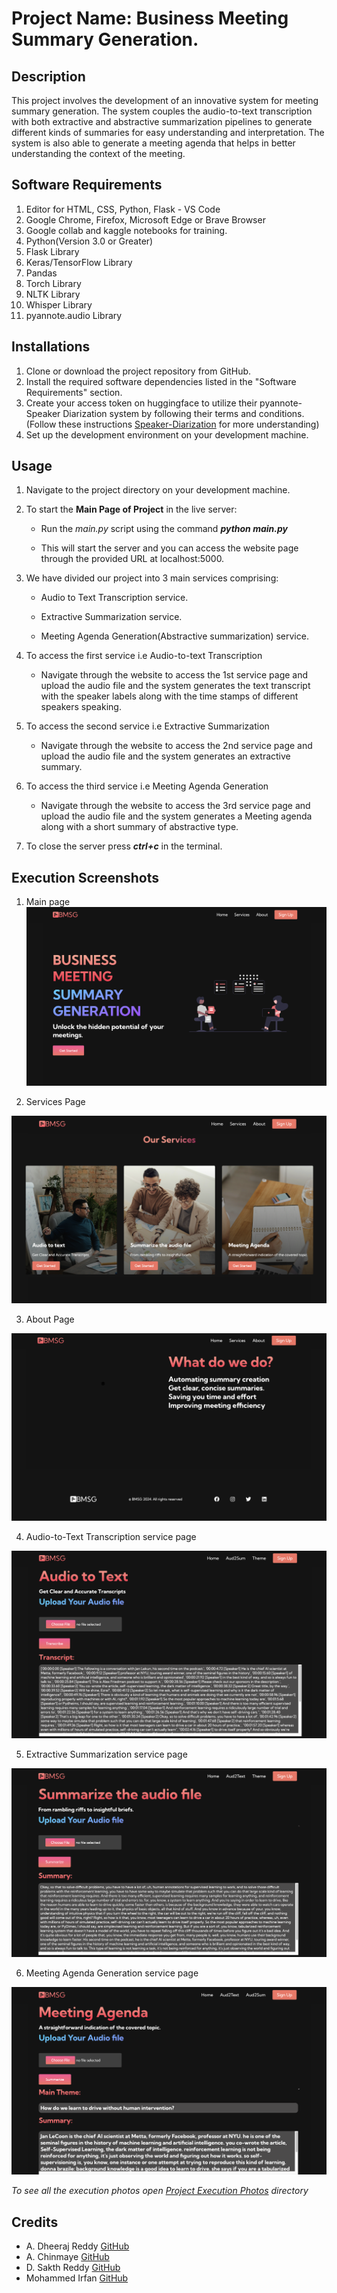 
# Project Name: Business Meeting Summary Generation.




## Description

This project involves the development of an innovative system for meeting summary generation. The system couples the audio-to-text transcription with both extractive and abstractive summarization pipelines to generate different kinds of summaries for easy understanding and interpretation. The system is also able to generate a meeting agenda that helps in better understanding the context of the meeting.
## Software Requirements

1. Editor for HTML, CSS, Python, Flask - VS Code
2. Google Chrome, Firefox, Microsoft Edge or Brave Browser
3. Google collab and kaggle notebooks for training.
4. Python(Version 3.0 or Greater)
5. Flask Library
6. Keras/TensorFlow Library
7. Pandas
8. Torch Library
9. NLTK Library
10. Whisper Library
11. pyannote.audio Library
## Installations

1. Clone or download the project repository from GitHub.
2. Install the required software dependencies listed in the "Software Requirements" section.
3. Create your access token on huggingface to utilize their pyannote-Speaker Diarization system by following their terms and conditions. (Follow these instructions [Speaker-Diarization](https://huggingface.co/pyannote/speaker-diarization-3.1) for more understanding)
3. Set up the development environment on your development machine.
## Usage

1. Navigate to the project directory on your development machine.
2. To start the **Main Page of Project** in the live server:

    * Run the *main.py* script using the command ***python main.py***
    
    * This will start the server and you can access the website page through the provided URL at localhost:5000.
3. We have divided our project into 3 main services comprising:
   
    * Audio to Text Transcription service.

    * Extractive Summarization service.

    * Meeting Agenda Generation(Abstractive summarization) service.
4. To access the first service i.e Audio-to-text Transcription

    * Navigate through the website to access the 1st service page and upload the audio file and the system generates the text transcript with the speaker labels along with the time stamps of different speakers speaking.

5. To access the second service i.e Extractive Summarization

    * Navigate through the website to access the 2nd service page and upload the audio file and the system generates an extractive summary.

6. To access the third service i.e Meeting Agenda Generation

    * Navigate through the website to access the 3rd service page and upload the audio file and the system generates a Meeting agenda along with a short summary of abstractive type.

7. To close the server press ***ctrl+c*** in the terminal.

## Execution Screenshots
1. Main page
![Main_Page.jpg](https://github.com/dheeraj2804/Business-Meeting-Summary-Generation/blob/master/Project%20Execution%20Screenshots/UI1.png)

2. Services Page

![Services_Page.jpg](https://github.com/dheeraj2804/Business-Meeting-Summary-Generation/blob/master/Project%20Execution%20Screenshots/UI2.png)

3. About Page

![About_Page.jpg](https://github.com/dheeraj2804/Business-Meeting-Summary-Generation/blob/master/Project%20Execution%20Screenshots/UI3.png)


4. Audio-to-Text Transcription service page

![Service-1_Page.jpg](https://github.com/dheeraj2804/Business-Meeting-Summary-Generation/blob/master/Project%20Execution%20Screenshots/service1-pic.png)

5. Extractive Summarization service page

![Service-2_Page.jpg](https://github.com/dheeraj2804/Business-Meeting-Summary-Generation/blob/master/Project%20Execution%20Screenshots/service2-pic.png)

6. Meeting Agenda Generation service page

![Service-3_Page.jpg](https://github.com/dheeraj2804/Business-Meeting-Summary-Generation/blob/master/Project%20Execution%20Screenshots/service3-pic.png)



*To see all the execution photos open [Project Execution Photos](https://github.com/dheeraj2804/Business-Meeting-Summary-Generation/tree/master/Project%20Execution%20Screenshots) directory*

## Credits

* A. Dheeraj Reddy [GitHub](https://github.com/dheeraj2804)
* A. Chinmaye [GitHub](https://github.com/Chinmaye09)
* D. Sakth Reddy [GitHub](https://github.com/saketh-dr)
* Mohammed Irfan [GitHub](https://github.com/Midhilesh13)

